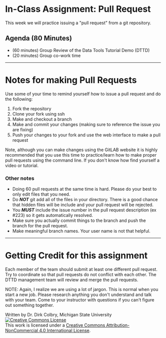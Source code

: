 # In-Class Assignment: Pull Request

This week we will practice issuing a "pull request" from a git repository. 


## Agenda (80 Minutes)

- (60 minutes) Group Review of the Data Tools Tutorial Demo (DTTD)
- (20 minutes) Group co-work time


---

# Notes for making Pull Requests

Use some of your time to remind yourself how to issue a pull request and do the following:

1. Fork the repository 
2. Clone your fork using ssh
3. Make and checkout a branch 
4. Make and commit your changes (making sure to reference the issue you are fixing)
5. Push your changes to your fork and use the web interface to make a pull request

Note, although you can make changes using the GitLAB website it is highly recommended that you use this time to practice/learn how to make proper pull requests using the command line.  If you don't know how find yourself a video or tutorial. 

### Other notes 
- Doing 60 pull requests at the same time is hard. Please do your best to only edit files that you need.
- Do ***NOT*** git add all of the files in your directory. There is a good chance that hidden files will be include and your pull request will be rejected.
- You ***MUST*** include the issue number in the pull request description (ex #223)  so it gets automatically resolved.
- Make sure you actually commit things to the branch and push the branch for the pull request.
- Make meaningful branch names.  Your user name is not that helpful. 

---

# Getting Credit for this assignment

Each member of the team should submit at least one different pull request.  Try to coordinate so that pull requests do not conflict with each other. The DTTD management team will review and merge the pull requests. 

NOTE: Again, I realize we are using a lot of jargon. This is normal when you start a new job. Please research anything you don't understand and talk with your team. Come to your instructor with questions if you can't figure out something together. 


Written by Dr. Dirk Colbry, Michigan State University
<a rel="license" href="http://creativecommons.org/licenses/by-nc/4.0/"><img alt="Creative Commons License" style="border-width:0" src="https://i.creativecommons.org/l/by-nc/4.0/88x31.png" /></a><br />This work is licensed under a <a rel="license" href="http://creativecommons.org/licenses/by-nc/4.0/">Creative Commons Attribution-NonCommercial 4.0 International License</a>.
